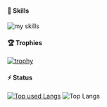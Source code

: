 #### 🌱 Skills
<img alt="my skills" src="https://skillicons.dev/icons?theme=light&perline=8&i=ts,js,html,css,cs,dotnet,react,nextjs,vue,tailwind,supabase,vercel,git,github" />

#### 🏆 Trophies
[![trophy](https://github-profile-trophy.vercel.app/?username=kaito5757)](https://github.com/kaito5757/)

#### ⚡️ Status
[![Top used Langs](https://github-readme-stats.vercel.app/api?username=kaito5757&show_icons=true&locale=en)](https://github.com/kaito5757/)
![Top Langs](https://github-readme-stats.vercel.app/api/top-langs/?username=kaito5757&layout=compact)
